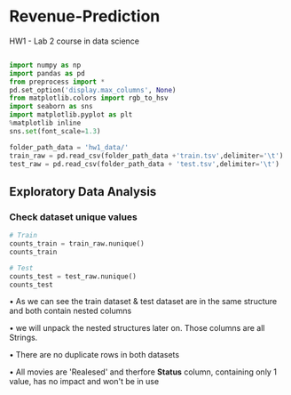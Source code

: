 # Revenue-Prediction
HW1 - Lab 2 course in data science

``` python

import numpy as np
import pandas as pd
from preprocess import *
pd.set_option('display.max_columns', None)
from matplotlib.colors import rgb_to_hsv
import seaborn as sns
import matplotlib.pyplot as plt
%matplotlib inline
sns.set(font_scale=1.3)
```

``` python
folder_path_data = 'hw1_data/'
train_raw = pd.read_csv(folder_path_data +'train.tsv',delimiter='\t')
test_raw = pd.read_csv(folder_path_data + 'test.tsv',delimiter='\t')
```

## Exploratory Data Analysis


### Check dataset unique values
``` python
# Train
counts_train = train_raw.nunique()
counts_train
```

```python
# Test
counts_test = test_raw.nunique()
counts_test
```

$\bullet$ As we can see the train dataset & test dataset are in the same structure and both contain nested columns 

$\bullet$ we will unpack the nested structures later on. Those columns are all Strings.

$\bullet$ There are no duplicate rows in both datasets

$\bullet$ All movies are 'Realesed' and therfore <b>Status</b> column, containing only 1 value, has no impact and won't be in use
